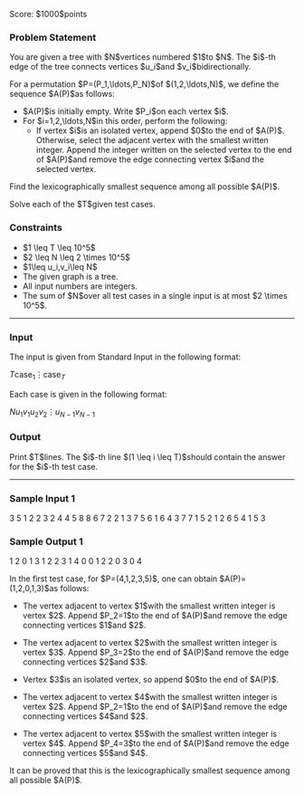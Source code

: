 
<div>

<span>

<span>

<p>
Score: $1000$points
</p>

<div>

<section>

### **Problem Statement**

<p>
You are given a tree with $N$vertices numbered $1$to $N$. The $i$-th edge of the tree connects vertices $u_i$and $v_i$bidirectionally.
</p>

<p>
For a permutation $P=(P_1,\ldots,P_N)$of $(1,2,\ldots,N)$, we define the sequence $A(P)$as follows:
</p>

<ul>

<li>
$A(P)$is initially empty. Write $P_i$on each vertex $i$.
</li>

<li>
For $i=1,2,\ldots,N$in this order, perform the following:
<ul>

<li>
If vertex $i$is an isolated vertex, append $0$to the end of $A(P)$. Otherwise, select the adjacent vertex with the smallest written integer. Append the integer written on the selected vertex to the end of $A(P)$and remove the edge connecting vertex $i$and the selected vertex.
</li>

</ul>

</li>

</ul>

<p>
Find the lexicographically smallest sequence among all possible $A(P)$.
</p>

<p>
Solve each of the $T$given test cases.
</p>

</section>

</div>

<div>

<section>

### **Constraints**

<ul>

<li>
$1 \leq T \leq 10^5$
</li>

<li>
$2 \leq N \leq 2 \times 10^5$
</li>

<li>
$1\leq u_i,v_i\leq N$
</li>

<li>
The given graph is a tree.
</li>

<li>
All input numbers are integers.
</li>

<li>
The sum of $N$over all test cases in a single input is at most $2 \times 10^5$.
</li>

</ul>

</section>

</div>

---

<div>

<div>

<section>

### **Input**

<p>
The input is given from Standard Input in the following format:
</p>

<div>

$T$$\mathrm{case}_1$$\vdots$$\mathrm{case}_T$
</div>

<p>
Each case is given in the following format:
</p>

<div>

$N$$u_1$$v_1$$u_2$$v_2$$\vdots$$u_{N-1}$$v_{N-1}$
</div>

</section>

</div>

<div>

<section>

### **Output**

<p>
Print $T$lines. The $i$-th line $(1 \leq i \leq T)$should contain the answer for the $i$-th test case.
</p>

</section>

</div>

</div>

---

<div>

<section>

### **Sample Input 1**

<div>

3
5
1 2
2 3
2 4
4 5
8
8 6
7 2
2 1
3 7
5 6
1 6
4 3
7
7 1
5 2
1 2
6 5
4 1
5 3

</div>

</section>

</div>

<div>

<section>

### **Sample Output 1**

<div>

1 2 0 1 3
1 2 2 3 1 4 0 0
1 2 2 0 3 0 4

</div>

<p>
In the first test case, for $P=(4,1,2,3,5)$, one can obtain $A(P)=(1,2,0,1,3)$as follows:
</p>

<ul>

<li>

<p>
The vertex adjacent to vertex $1$with the smallest written integer is vertex $2$. Append $P_2=1$to the end of $A(P)$and remove the edge connecting vertices $1$and $2$.
</p>

</li>

<li>

<p>
The vertex adjacent to vertex $2$with the smallest written integer is vertex $3$. Append $P_3=2$to the end of $A(P)$and remove the edge connecting vertices $2$and $3$.
</p>

</li>

<li>

<p>
Vertex $3$is an isolated vertex, so append $0$to the end of $A(P)$.
</p>

</li>

<li>

<p>
The vertex adjacent to vertex $4$with the smallest written integer is vertex $2$. Append $P_2=1$to the end of $A(P)$and remove the edge connecting vertices $4$and $2$.
</p>

</li>

<li>

<p>
The vertex adjacent to vertex $5$with the smallest written integer is vertex $4$. Append $P_4=3$to the end of $A(P)$and remove the edge connecting vertices $5$and $4$.
</p>

</li>

</ul>

<p>
It can be proved that this is the lexicographically smallest sequence among all possible $A(P)$.
</p>

</section>

</div>

</span>

</span>

</div>
